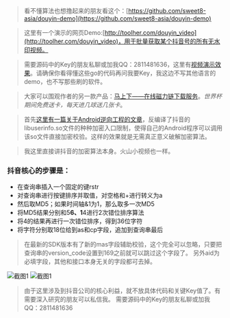 > 看不懂算法也想撸起来的朋友看这个：[https://github.com/sweet8-asia/douyin-demo](https://github.com/sweet8-asia/douyin-demo)

> 这里有一个演示的网页Demo:[http://toolher.com/douyin_video](http://toolher.com/douyin_video)，用于批量获取某个抖音号的所有无水印视频。

>需要源码中的Key的朋友私聊或加我QQ：2811481636，这里有[视频演示效果](http://yxshare.oss-cn-hangzhou.aliyuncs.com/flyoffline/%E6%8A%96%E9%9F%B3%E8%A7%86%E9%A2%91%E6%BC%94%E7%A4%BA.mp4)。请确保你看得懂这些go的代码再问我要Key，我这边不写其他语言的demo，也不写那些刷的软件。

>大家可以围观作者的另一款产品：[马上下——在线磁力链下载服务](https://wapp.flyoffline.com/)。*世界杯期间免费送卡，每天进几球送几张卡*。


>首先[这里有一篇关于Android逆向工程的文章](http://www.520monkey.com/archives/1081)，反编译了抖音的libuserinfo.so文件的种种加密入口限制，使得自己的Android程序可以调用该so文件直接加密校验。这样的效果就是无需真正意义破解加密算法。

>我这里直接讲抖音的加密算法本身。火山小视频也一样。

### 抖音核心的步骤是：

+ 在查询串插入一个固定的键rstr
+ 对查询串进行按键排序并取值，对空格和+进行转义为a
+ 然后取MD5；如果时间轴&1为1，那么取多一次MD5
+ 将MD5结果分别和5******6、1******4进行2次错位排序算法
+ 将4的结果再进行一次错位排序，得到36位字符
+ 将字符分别取18位给到as和cp字段，追加到查询串最后

>在最新的SDK版本有了新的mas字段辅助校验，这个完全可以忽略，只要把查询串的version_code设置到169之前就可以跳过这个字段了。
另外aid为必填字段，其他和接口本身无关的字段都可去掉。


![截图1](http://yxshare.oss-cn-hangzhou.aliyuncs.com/Screen%20Shot%202018-05-21%20at%2022.04.56.png)
![截图1](http://yxshare.oss-cn-hangzhou.aliyuncs.com/Screen%20Shot%202018-05-21%20at%2022.05.07.png)

>由于这里涉及到抖音公司的核心利益，就不放具体代码和关键Key值了。有需要深入研究的朋友可以私信我。
>需要源码中的Key的朋友私聊或加我QQ：2811481636


